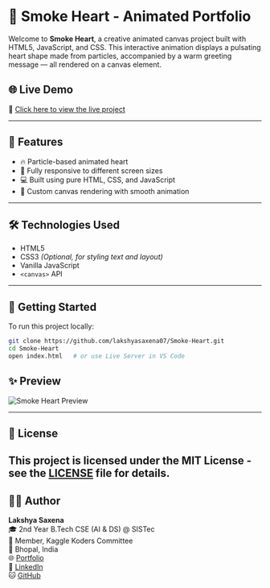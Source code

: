 # 💖 Smoke Heart - Animated Portfolio

Welcome to **Smoke Heart**, a creative animated canvas project built with HTML5, JavaScript, and CSS. This interactive animation displays a pulsating heart shape made from particles, accompanied by a warm greeting message — all rendered on a canvas element.

## 🌐 Live Demo

🔗 [Click here to view the live project](https://lakshyasaxena07.github.io/Smoke-Heart/)

---

## 🎯 Features

- 🔥 Particle-based animated heart
- 📱 Fully responsive to different screen sizes
- 💻 Built using pure HTML, CSS, and JavaScript
- 🎨 Custom canvas rendering with smooth animation

---

## 🛠️ Technologies Used

- HTML5
- CSS3 *(Optional, for styling text and layout)*
- Vanilla JavaScript
- `<canvas>` API

---

## 🚀 Getting Started

To run this project locally:

```bash
git clone https://github.com/lakshyasaxena07/Smoke-Heart.git
cd Smoke-Heart
open index.html   # or use Live Server in VS Code
```

## ✨ Preview

![Smoke Heart Preview](https://github.com/your-username/Smoke-Heart/blob/main/preview.png?raw=true)

---

## 📜 License

This project is licensed under the MIT License - see the [LICENSE](LICENSE) file for details.
---

## 🧑‍💻 Author

**Lakshya Saxena**  
🎓 2nd Year B.Tech CSE (AI & DS) @ SISTec  
💼 Member, Kaggle Koders Committee  
📍 Bhopal, India  
🌐 [Portfolio](https://lakshyasaxena07.github.io/Smoke-Heart)  
🔗 [LinkedIn](https://www.linkedin.com/in/lakshyasaxena07)  
🐱 [GitHub](https://github.com/lakshyasaxena07)



